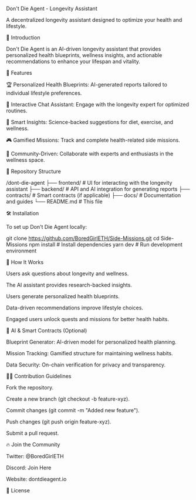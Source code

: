 Don't Die Agent - Longevity Assistant

A decentralized longevity assistant designed to optimize your health and lifestyle.

🚀 Introduction

Don't Die Agent is an AI-driven longevity assistant that provides personalized health blueprints, wellness insights, and actionable recommendations to enhance your lifespan and vitality.

🌟 Features

🏆 Personalized Health Blueprints: AI-generated reports tailored to individual lifestyle preferences.

📜 Interactive Chat Assistant: Engage with the longevity expert for optimized routines.

🔗 Smart Insights: Science-backed suggestions for diet, exercise, and wellness.

🎮 Gamified Missions: Track and complete health-related side missions.

🤝 Community-Driven: Collaborate with experts and enthusiasts in the wellness space.

📂 Repository Structure

/dont-die-agent
├── frontend/          # UI for interacting with the longevity assistant
├── backend/           # API and AI integration for generating reports
├── contracts/         # Smart contracts (if applicable)
├── docs/              # Documentation and guides
└── README.md          # This file

🛠️ Installation

To set up Don't Die Agent locally:

git clone https://github.com/BoredGirlETH/Side-Missions.git
cd Side-Missions
npm install   # Install dependencies
yarn dev      # Run development environment

🎯 How It Works

Users ask questions about longevity and wellness.

The AI assistant provides research-backed insights.

Users generate personalized health blueprints.

Data-driven recommendations improve lifestyle choices.

Engaged users unlock quests and missions for better health habits.

📜 AI & Smart Contracts (Optional)

Blueprint Generator: AI-driven model for personalized health planning.

Mission Tracking: Gamified structure for maintaining wellness habits.

Data Security: On-chain verification for privacy and transparency.

👩‍💻 Contribution Guidelines

Fork the repository.

Create a new branch (git checkout -b feature-xyz).

Commit changes (git commit -m "Added new feature").

Push changes (git push origin feature-xyz).

Submit a pull request.

🔥 Join the Community

Twitter: @BoredGirlETH

Discord: Join Here

Website: dontdieagent.io

📜 License
